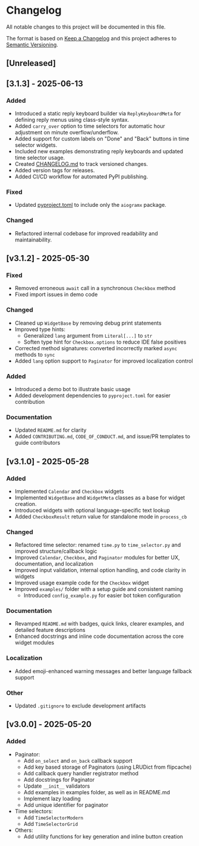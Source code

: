 # Changelog

All notable changes to this project will be documented in this file.

The format is based on [Keep a Changelog](https://keepachangelog.com/en/1.0.0/)
and this project adheres to [Semantic Versioning](https://semver.org/).

## [Unreleased]

## [3.1.3] - 2025-06-13

### Added
- Introduced a static reply keyboard builder via `ReplyKeyboardMeta` for defining reply menus using class-style syntax.
- Added `carry_over` option to time selectors for automatic hour adjustment on minute overflow/underflow.
- Added support for custom labels on "Done" and "Back" buttons in time selector widgets.
- Included new examples demonstrating reply keyboards and updated time selector usage.
- Created [CHANGELOG.md](./CHANGELOG.md) to track versioned changes.
- Added version tags for releases.
- Added CI/CD workflow for automated PyPI publishing.

### Fixed
- Updated [pyproject.toml](pyproject.toml) to include only the `aiogramx` package.

### Changed
- Refactored internal codebase for improved readability and maintainability.


## [v3.1.2] - 2025-05-30

### Fixed
- Removed erroneous `await` call in a synchronous `Checkbox` method
- Fixed import issues in demo code

### Changed
- Cleaned up `WidgetBase` by removing debug print statements
- Improved type hints:
  - Generalized `lang` argument from `Literal[...]` to `str`
  - Soften type hint for `Checkbox.options` to reduce IDE false positives
- Corrected method signatures: converted incorrectly marked `async` methods to `sync`
- Added `lang` option support to `Paginator` for improved localization control

### Added
- Introduced a demo bot to illustrate basic usage
- Added development dependencies to `pyproject.toml` for easier contribution

### Documentation
- Updated `README.md` for clarity
- Added `CONTRIBUTING.md`, `CODE_OF_CONDUCT.md`, and issue/PR templates to guide contributors



## [v3.1.0] - 2025-05-28
### Added
- Implemented `Calendar` and `Checkbox` widgets
- Implemented `WidgetBase` and `WidgetMeta` classes as a base for widget creation.
- Introduced widgets with optional language-specific text lookup
- Added `CheckboxResult` return value for standalone mode in `process_cb`

### Changed
- Refactored time selector: renamed `time.py` to `time_selector.py` and improved structure/callback logic
- Improved `Calendar`, `Checkbox`, and `Paginator` modules for better UX, documentation, and localization
- Improved input validation, internal option handling, and code clarity in widgets
- Improved usage example code for the `Checkbox` widget
- Improved `examples/` folder with a setup guide and consistent naming
  - Introduced `config_example.py` for easier bot token configuration

### Documentation
- Revamped `README.md` with badges, quick links, clearer examples, and detailed feature descriptions
- Enhanced docstrings and inline code documentation across the core widget modules

### Localization
- Added emoji-enhanced warning messages and better language fallback support

### Other
- Updated `.gitignore` to exclude development artifacts

## [v3.0.0] - 2025-05-20
### Added
- Paginator:
    - Add `on_select` and `on_back` callback support
    - Add key based storage of Paginators (using LRUDict from flipcache)
    - Add callback query handler registrator method
    - Add docstrings for Paginator
    - Update `__init__` validators
    - Add examples in examples folder, as well as in README.md
    - Implement lazy loading
    - Add unique identifier for paginator
- Time selectors:
  - Add `TimeSelectorModern`
  - Add `TimeSelectorGrid`
- Others:
  - Add utility functions for key generation and inline button creation



